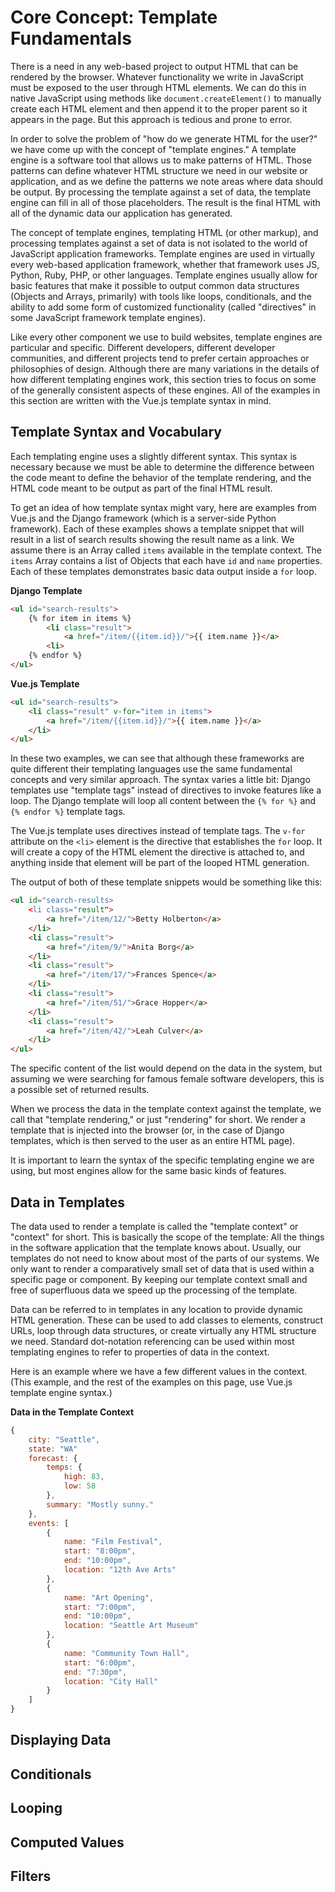 # Core Concept: Template Fundamentals

There is a need in any web-based project to output HTML that can be rendered by the browser. Whatever functionality we write in JavaScript must be exposed to the user through HTML elements. We can do this in native JavaScript using methods like `document.createElement()` to manually create each HTML element and then append it to the proper parent so it appears in the page. But this approach is tedious and prone to error.

In order to solve the problem of "how do we generate HTML for the user?" we have come up with the concept of "template engines." A template engine is a software tool that allows us to make patterns of HTML. Those patterns can define whatever HTML structure we need in our website or application, and as we define the patterns we note areas where data should be output. By processing the template against a set of data, the template engine can fill in all of those placeholders. The result is the final HTML with all of the dynamic data our application has generated.

The concept of template engines, templating HTML (or other markup), and processing templates against a set of data is not isolated to the world of JavaScript application frameworks. Template engines are used in virtually every web-based application framework, whether that framework uses JS, Python, Ruby, PHP, or other languages. Template engines usually allow for basic features that make it possible to output common data structures (Objects and Arrays, primarily) with tools like loops, conditionals, and the ability to add some form of customized functionality (called "directives" in some JavaScript framework template engines). 

Like every other component we use to build websites, template engines are particular and specific. Different developers, different developer communities, and different projects tend to prefer certain approaches or philosophies of design. Although there are many variations in the details of how different templating engines work, this section tries to focus on some of the generally consistent aspects of these engines. All of the examples in this section are written with the Vue.js template syntax in mind.

## Template Syntax and Vocabulary
Each templating engine uses a slightly different syntax. This syntax is necessary because we must be able to determine the difference between the code meant to define the behavior of the template rendering, and the HTML code meant to be output as part of the final HTML result. 

To get an idea of how template syntax might vary, here are examples from Vue.js and the Django framework (which is a server-side Python framework). Each of these examples shows a template snippet that will result in a list of search results showing the result name as a link. We assume there is an Array called `items` available in the template context. The `items` Array contains a list of Objects that each have `id` and `name` properties. Each of these templates demonstrates basic data output inside a `for` loop.

**Django Template**
```html
<ul id="search-results">
    {% for item in items %}
        <li class="result">
            <a href="/item/{{item.id}}/">{{ item.name }}</a>
        <li>
    {% endfor %}
</ul>
```

**Vue.js Template**
```html
<ul id="search-results">
    <li class="result" v-for="item in items">
        <a href="/item/{{item.id}}/">{{ item.name }}</a>
    </li>
</ul>
```

In these two examples, we can see that although these frameworks are quite different their templating languages use the same fundamental concepts and very similar approach. The syntax varies a little bit: Django templates use "template tags" instead of directives to invoke features like a loop. The Django template will loop all content between the `{% for %}` and `{% endfor %}` template tags.

The Vue.js template uses directives instead of template tags. The `v-for` attribute on the `<li>` element is the directive that establishes the `for` loop. It will create a copy of the HTML element the directive is attached to, and anything inside that element will be part of the looped HTML generation.

The output of both of these template snippets would be something like this:

```html
<ul id="search-results>
    <li class="result">
        <a href="/item/12/">Betty Holberton</a>
    </li>
    <li class="result">
        <a href="/item/9/">Anita Borg</a>
    </li>
    <li class="result">
        <a href="/item/17/">Frances Spence</a>
    </li>
    <li class="result">
        <a href="/item/51/">Grace Hopper</a>
    </li>
    <li class="result">
        <a href="/item/42/">Leah Culver</a>
    </li>
</ul>
```

The specific content of the list would depend on the data in the system, but assuming we were searching for famous female software developers, this is a possible set of returned results.

When we process the data in the template context against the template, we call that "template rendering," or just "rendering" for short. We render a template that is injected into the browser (or, in the case of Django templates, which is then served to the user as an entire HTML page).

It is important to learn the syntax of the specific templating engine we are using, but most engines allow for the same basic kinds of features.

## Data in Templates

The data used to render a template is called the "template context" or "context" for short. This is basically the scope of the template: All the things in the software application that the template knows about. Usually, our templates do not need to know about most of the parts of our systems. We only want to render a comparatively small set of data that is used within a specific page or component. By keeping our template context small and free of superfluous data we speed up the processing of the template.

Data can be referred to in templates in any location to provide dynamic HTML generation. These can be used to add classes to elements, construct URLs, loop through data structures, or create virtually any HTML structure we need. Standard dot-notation referencing can be used within most templating engines to refer to properties of data in the context.

Here is an example where we have a few different values in the context. (This example, and the rest of the examples on this page, use Vue.js template engine syntax.)

**Data in the Template Context**
```js
{
    city: "Seattle",
    state: "WA"
    forecast: {
        temps: {
            high: 83,
            low: 58
        },
        summary: "Mostly sunny."
    },
    events: [
        {
            name: "Film Festival",
            start: "8:00pm",
            end: "10:00pm",
            location: "12th Ave Arts"
        },
        {
            name: "Art Opening",
            start: "7:00pm",
            end: "10:00pm",
            location: "Seattle Art Museum"
        },
        {
            name: "Community Town Hall",
            start: "6:00pm",
            end: "7:30pm",
            location: "City Hall"
        }
    ]
}
```

## Displaying Data

## Conditionals

## Looping

## Computed Values

## Filters